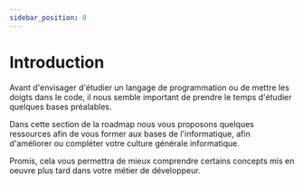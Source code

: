 ```yaml
---
sidebar_position: 0
---
```


# Introduction

Avant d'envisager d'étudier un langage de programmation ou de mettre les doigts dans le code, il nous semble important de prendre le temps d'étudier quelques bases préalables.

Dans cette section de la roadmap nous vous proposons quelques ressources afin de vous former aux bases de l'informatique, afin d'améliorer ou compléter votre culture générale informatique.

Promis, cela vous permettra de mieux comprendre certains concepts mis en oeuvre plus tard dans votre métier de développeur.
